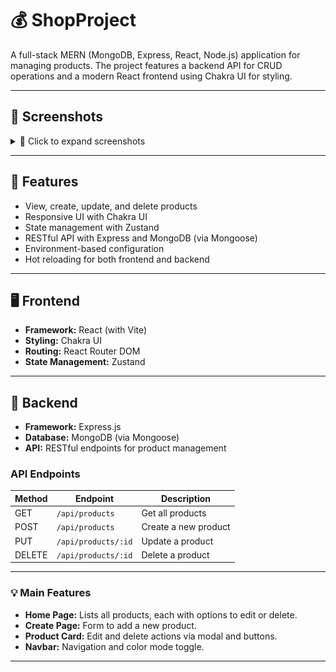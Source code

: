 # 💰 ShopProject
A full-stack MERN (MongoDB, Express, React, Node.js) application for managing products. The project features a backend API for CRUD operations and a modern React frontend using Chakra UI for styling.

---

## 📸 Screenshots

<details>
<summary>📂 Click to expand screenshots</summary>

### 🏠 Home Page

<table>
  <tr>
    <td align="center"><b>Dark Mode</b><br><img src="./frontend/src/assets/HomePageWithProducts.png" width="300"/></td>
    <td align="center"><b>Light Mode</b><br><img src="./frontend/src/assets/LightModeHomePage.png" width="300"/></td>
  </tr>
</table>

### ➕ Create Product

<table>
  <tr>
    <td align="center"><b>Dark Mode</b><br><img src="./frontend/src/assets/CreatePage.png" width="300"/></td>
    <td align="center"><b>Light Mode</b><br><img src="./frontend/src/assets/LightModeCreatePage.png" width="300"/></td>
  </tr>
</table>

### 📝 Update Product

<table>
  <tr>
    <td align="center"><b>Dark Mode</b><br><img src="./frontend/src/assets/UpdateProduct.png" width="300"/></td>
    <td align="center"><b>Light Mode</b><br><img src="./frontend/src/assets/LightModeUpdateProduct.png" width="300"/></td>
  </tr>
</table>

### 📭 No Products Found

<table>
  <tr>
    <td align="center"><b>Dark Mode</b><br><img src="./frontend/src/assets/HomePageNoProducts.png" width="300"/></td>
    <td align="center"><b>Light Mode</b><br><img src="./frontend/src/assets/LightModeHomePageNoProducts.png" width="300"/></td>
  </tr>
</table>

</details>


---

## 🚀 Features

- View, create, update, and delete products
- Responsive UI with Chakra UI
- State management with Zustand
- RESTful API with Express and MongoDB (via Mongoose)
- Environment-based configuration
- Hot reloading for both frontend and backend

---

## 🖥️ Frontend

- **Framework:** React (with Vite)
- **Styling:** Chakra UI
- **Routing:** React Router DOM
- **State Management:** Zustand

---

## 🔧 Backend

- **Framework:** Express.js
- **Database:** MongoDB (via Mongoose)
- **API:** RESTful endpoints for product management

### API Endpoints

| Method | Endpoint              | Description                |
|--------|-----------------------|----------------------------|
| GET    | `/api/products`       | Get all products           |
| POST   | `/api/products`       | Create a new product       |
| PUT    | `/api/products/:id`   | Update a product           |
| DELETE | `/api/products/:id`   | Delete a product   

---

### 💡 Main Features

- **Home Page:** Lists all products, each with options to edit or delete.
- **Create Page:** Form to add a new product.
- **Product Card:** Edit and delete actions via modal and buttons.
- **Navbar:** Navigation and color mode toggle.

---
